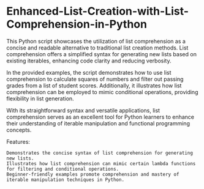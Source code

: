 # Enhanced-List-Creation-with-List-Comprehension-in-Python
This Python script showcases the utilization of list comprehension as a concise and readable alternative to traditional list creation methods. List comprehension offers a simplified syntax for generating new lists based on existing iterables, enhancing code clarity and reducing verbosity.

In the provided examples, the script demonstrates how to use list comprehension to calculate squares of numbers and filter out passing grades from a list of student scores. Additionally, it illustrates how list comprehension can be employed to mimic conditional operations, providing flexibility in list generation.

With its straightforward syntax and versatile applications, list comprehension serves as an excellent tool for Python learners to enhance their understanding of iterable manipulation and functional programming concepts.

Features:

    Demonstrates the concise syntax of list comprehension for generating new lists.
    Illustrates how list comprehension can mimic certain lambda functions for filtering and conditional operations.
    Beginner-friendly examples promote comprehension and mastery of iterable manipulation techniques in Python.


